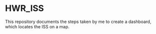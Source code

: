 # HWR_ISS

This repository documents the steps taken by me to create a dashboard, which locates the ISS on a map.
